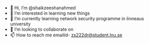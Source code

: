 - 👋 Hi, I’m @shaikzeeshanahmed
- 👀 I’m interested in learning new things
- 🌱 I’m currently learning network security programme in linneaus university
- 💞️ I’m looking to collaborate on 
- 📫 How to reach me emailid- zs222dr@student.lnu.se

<!---
shaikzeeshanahmed/shaikzeeshanahmed is a ✨ special ✨ repository because its `README.md` (this file) appears on your GitHub profile.
You can click the Preview link to take a look at your changes.
--->
